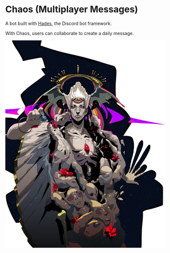 # Chaos (Multiplayer Messages)

A bot built with [Hades](https://github.com/hades-ts/hades), the Discord bot framework.

With Chaos, users can collaborate to create a daily message.

<p align="center">

![chaos.png](../../../../../bots/chaos/chaos.png)

</p>
